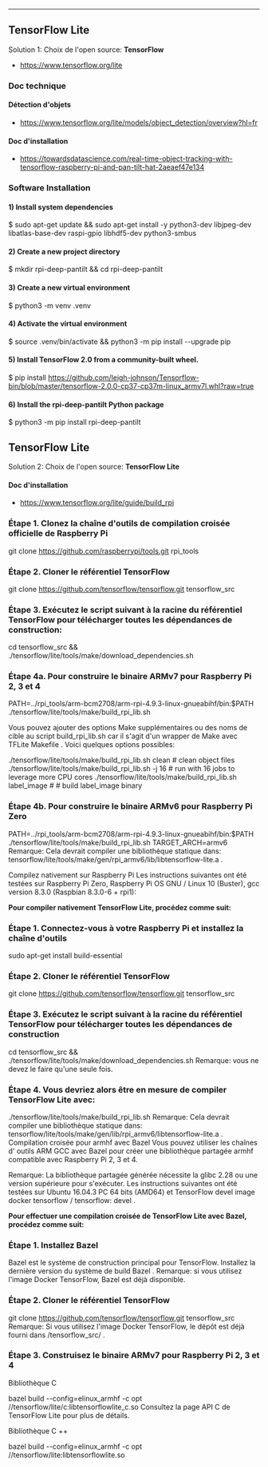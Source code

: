 ------------------------------------------------------------------------------------------------------------------------------------------------
## TensorFlow Lite
Solution 1: Choix de l'open source: **TensorFlow** 

- https://www.tensorflow.org/lite

### Doc technique

#### Détection d'objets
- https://www.tensorflow.org/lite/models/object_detection/overview?hl=fr

#### Doc d'installation
- https://towardsdatascience.com/real-time-object-tracking-with-tensorflow-raspberry-pi-and-pan-tilt-hat-2aeaef47e134

### Software Installation
#### 1) Install system dependencies

$ sudo apt-get update && sudo apt-get install -y python3-dev libjpeg-dev libatlas-base-dev raspi-gpio libhdf5-dev python3-smbus

#### 2) Create a new project directory
$ mkdir rpi-deep-pantilt && cd rpi-deep-pantilt

#### 3) Create a new virtual environment
$ python3 -m venv .venv

#### 4) Activate the virtual environment
$ source .venv/bin/activate && python3 -m pip install --upgrade pip
#### 5) Install TensorFlow 2.0 from a community-built wheel.
$ pip install https://github.com/leigh-johnson/Tensorflow-bin/blob/master/tensorflow-2.0.0-cp37-cp37m-linux_armv7l.whl?raw=true

#### 6) Install the rpi-deep-pantilt Python package
$ python3 -m pip install rpi-deep-pantilt


## TensorFlow Lite
Solution 2: Choix de l'open source: **TensorFlow Lite**

#### Doc d'installation
- https://www.tensorflow.org/lite/guide/build_rpi

### Étape 1. Clonez la chaîne d'outils de compilation croisée officielle de Raspberry Pi
git clone https://github.com/raspberrypi/tools.git rpi_tools

### Étape 2. Cloner le référentiel TensorFlow
git clone https://github.com/tensorflow/tensorflow.git tensorflow_src


### Étape 3. Exécutez le script suivant à la racine du référentiel TensorFlow pour télécharger toutes les dépendances de construction:
cd tensorflow_src && ./tensorflow/lite/tools/make/download_dependencies.sh

### Étape 4a. Pour construire le binaire ARMv7 pour Raspberry Pi 2, 3 et 4
PATH=../rpi_tools/arm-bcm2708/arm-rpi-4.9.3-linux-gnueabihf/bin:$PATH \
  ./tensorflow/lite/tools/make/build_rpi_lib.sh
  
Vous pouvez ajouter des options Make supplémentaires ou des noms de cible au script build_rpi_lib.sh car il s'agit d'un wrapper de Make avec TFLite Makefile . Voici quelques options possibles:


./tensorflow/lite/tools/make/build_rpi_lib.sh clean # clean object files
./tensorflow/lite/tools/make/build_rpi_lib.sh -j 16 # run with 16 jobs to leverage more CPU cores
./tensorflow/lite/tools/make/build_rpi_lib.sh label_image # # build label_image binary

### Étape 4b. Pour construire le binaire ARMv6 pour Raspberry Pi Zero

PATH=../rpi_tools/arm-bcm2708/arm-rpi-4.9.3-linux-gnueabihf/bin:$PATH \
  ./tensorflow/lite/tools/make/build_rpi_lib.sh TARGET_ARCH=armv6
Remarque: Cela devrait compiler une bibliothèque statique dans: tensorflow/lite/tools/make/gen/rpi_armv6/lib/libtensorflow-lite.a .

Compilez nativement sur Raspberry Pi
Les instructions suivantes ont été testées sur Raspberry Pi Zero, Raspberry Pi OS GNU / Linux 10 (Buster), gcc version 8.3.0 (Raspbian 8.3.0-6 + rpi1):

**Pour compiler nativement TensorFlow Lite, procédez comme suit:**

### Étape 1. Connectez-vous à votre Raspberry Pi et installez la chaîne d'outils
sudo apt-get install build-essential

### Étape 2. Cloner le référentiel TensorFlow
git clone https://github.com/tensorflow/tensorflow.git tensorflow_src

### Étape 3. Exécutez le script suivant à la racine du référentiel TensorFlow pour télécharger toutes les dépendances de construction
cd tensorflow_src && ./tensorflow/lite/tools/make/download_dependencies.sh
Remarque: vous ne devez le faire qu'une seule fois.

### Étape 4. Vous devriez alors être en mesure de compiler TensorFlow Lite avec:
./tensorflow/lite/tools/make/build_rpi_lib.sh
Remarque: Cela devrait compiler une bibliothèque statique dans: tensorflow/lite/tools/make/gen/lib/rpi_armv6/libtensorflow-lite.a .
Compilation croisée pour armhf avec Bazel
Vous pouvez utiliser les chaînes d' outils ARM GCC avec Bazel pour créer une bibliothèque partagée armhf compatible avec Raspberry Pi 2, 3 et 4.

Remarque: La bibliothèque partagée générée nécessite la glibc 2.28 ou une version supérieure pour s'exécuter.
Les instructions suivantes ont été testées sur Ubuntu 16.04.3 PC 64 bits (AMD64) et TensorFlow devel image docker tensorflow / tensorflow: devel .

**Pour effectuer une compilation croisée de TensorFlow Lite avec Bazel, procédez comme suit:**

### Étape 1. Installez Bazel
Bazel est le système de construction principal pour TensorFlow. Installez la dernière version du système de build Bazel .
Remarque: si vous utilisez l'image Docker TensorFlow, Bazel est déjà disponible.

### Étape 2. Cloner le référentiel TensorFlow
git clone https://github.com/tensorflow/tensorflow.git tensorflow_src
Remarque: Si vous utilisez l'image Docker TensorFlow, le dépôt est déjà fourni dans /tensorflow_src/ .

### Étape 3. Construisez le binaire ARMv7 pour Raspberry Pi 2, 3 et 4
Bibliothèque C

bazel build --config=elinux_armhf -c opt //tensorflow/lite/c:libtensorflowlite_c.so
Consultez la page API C de TensorFlow Lite pour plus de détails.

Bibliothèque C ++

bazel build --config=elinux_armhf -c opt //tensorflow/lite:libtensorflowlite.so
